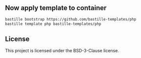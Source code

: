 ## Now apply template to container
```sh
bastille bootstrap https://github.com/bastille-templates/php
bastille template php bastille-templates/php
```

## License
This project is licensed under the BSD-3-Clause license.